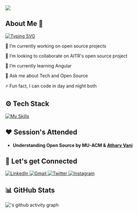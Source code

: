 <img src="https://komarev.com/ghpvc/?username=Har@20050927&label=Profile+Views&color=2f81f7&style=for-the-badge" />

## About Me 👤
[![Typing SVG](https://readme-typing-svg.demolab.com?font=Fira+Code&pause=1000&background=FFFFFF00&width=435&lines=Tech-Xplorer+%7C+Developer+%7C+Mentor)](https://git.io/typing-svg)

🔭 I’m currently working on open source projects

👯 I’m looking to collaborate on AITR's open source project

🌱 I’m currently learning Angular

💬 Ask me about Tech and Open Source

⚡ Fun fact, I can code in day and night both

## ⚙️ Tech Stack

[![My Skills](https://skillicons.dev/icons?i=java,python,js,ts,cpp,c)](https://skills.thijs.gg)

## ❤️ Session's Attended

- #### Understanding Open Source by MU-ACM & [Atharv Vani](https://www.linkedin.com/in/atharv-vani110/)

## 🤝 Let's get Connected
<div align="left">
  <a href="<your-linkedin-profile-url>" target="_blank">
    <img alt="LinkedIn" src="https://img.shields.io/badge/linkedin-%230077B5.svg?style=for-the-badge&logo=linkedin&logoColor=white"/>
  </a>
  <a href="mailto:<your-email-address>" target="_blank">
    <img alt="Gmail" src="https://img.shields.io/badge/Gmail-D14836?style=for-the-badge&logo=gmail&logoColor=white"/>
  </a>
  <a href="https://twitter.com/<your-twitter-username>" target="_blank">
    <img alt="Twitter" src="https://img.shields.io/badge/Twitter-%231DA1F2.svg?style=for-the-badge&logo=Twitter&logoColor=white"/>
  </a>
  <a href="https://www.instagram.com/<your-instagram-username>" target="_blank">
    <img alt="Instagram" src="https://img.shields.io/badge/Instagram-%23E4405F.svg?style=for-the-badge&logo=Instagram&logoColor=white"/>
  </a>
</div>

## 📊 GitHub Stats

![<your-first-name>'s github activity graph](https://github-readme-activity-graph.vercel.app/graph?username=<your-github-username>&bg_color=1c1c1c&color=e6e6e6&line=e6e6e6&point=c2c2c2&area=true&area_color=c2c2c2&hide_border=true)
